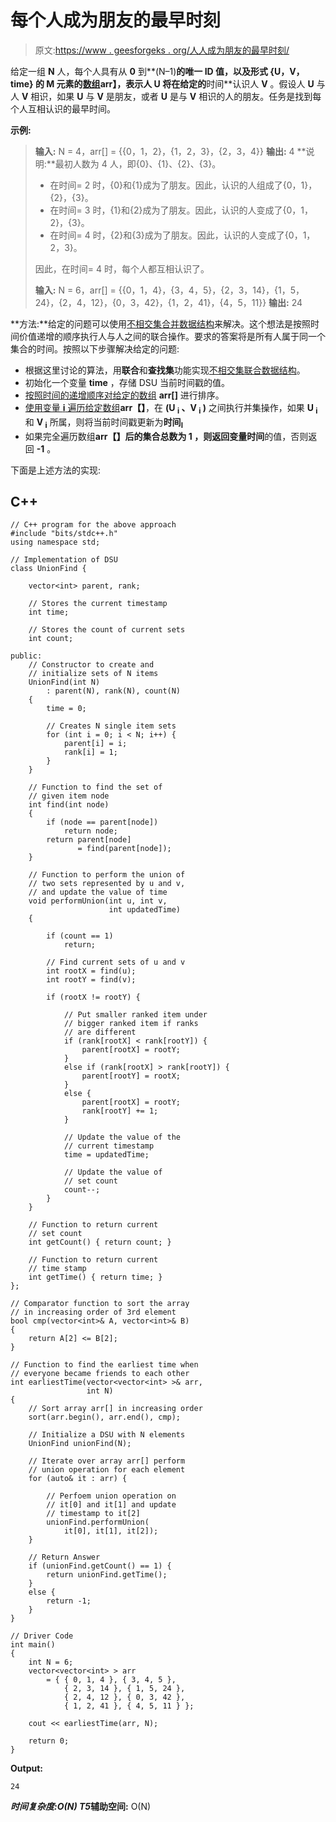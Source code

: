 # 每个人成为朋友的最早时刻

> 原文:[https://www . geesforgeks . org/人人成为朋友的最早时刻/](https://www.geeksforgeeks.org/the-earliest-moment-when-everyone-become-friends/)

给定一组 **N** 人，每个人具有从 **0** 到**(N–1)**的唯一 ID 值，以及形式 **{U，V，time}** 的 **M** 元素的[数组](https://www.geeksforgeeks.org/introduction-to-arrays/)**arr】**，表示人 **U** 将在给定的**时间**认识人 **V** 。假设人 **U** 与人 **V** 相识，如果 **U** 与 **V** 是朋友，或者 **U** 是与 **V** 相识的人的朋友。任务是找到每个人互相认识的最早时间。

**示例:**

> **输入:** N = 4，arr[] = {{0，1，2}，{1，2，3}，{2，3，4}}
> **输出:** 4
> **说明:**最初人数为 4 人，即{0}、{1}、{2}、{3}。
> 
> *   在时间= 2 时，{0}和{1}成为了朋友。因此，认识的人组成了{0，1}，{2}，{3}。
> *   在时间= 3 时，{1}和{2}成为了朋友。因此，认识的人变成了{0，1，2}，{3}。
> *   在时间= 4 时，{2}和{3}成为了朋友。因此，认识的人变成了{0，1，2，3}。
> 
> 因此，在时间= 4 时，每个人都互相认识了。
> 
> **输入:** N = 6，arr[] = {{0，1，4}，{3，4，5}，{2，3，14}，{1，5，24}，{2，4，12}，{0，3，42}，{1，2，41}，{4，5，11}}
> **输出:** 24

**方法:**给定的问题可以使用[不相交集合并数据结构](https://www.geeksforgeeks.org/disjoint-set-data-structures/)来解决。这个想法是按照时间价值递增的顺序执行人与人之间的联合操作。要求的答案将是所有人属于同一个集合的时间。按照以下步骤解决给定的问题:

*   根据这里讨论的算法，用**联合**和**查找集**功能实现[不相交集联合数据结构](https://www.geeksforgeeks.org/disjoint-set-data-structures/)。
*   初始化一个变量 **time** ，存储 DSU 当前时间戳的值。
*   [按照时间的递增顺序对给定的数组](https://www.geeksforgeeks.org/sort-c-stl/) **arr[]** 进行排序。
*   [使用变量 **i** 遍历给定数组](https://www.geeksforgeeks.org/c-program-to-traverse-an-array/)**arr【】**，在 **(U <sub>i</sub> 、V <sub>i</sub> )** 之间执行并集操作，如果 **U <sub>i</sub>** 和 **V <sub>i</sub>** 所属，则将当前时间戳更新为**时间<sub>I</sub>**
*   如果完全遍历数组**arr【】**后的集合总数为 **1** ，则返回变量**时间**的值，否则返回 **-1** 。

下面是上述方法的实现:

## C++

```
// C++ program for the above approach
#include "bits/stdc++.h"
using namespace std;

// Implementation of DSU
class UnionFind {

    vector<int> parent, rank;

    // Stores the current timestamp
    int time;

    // Stores the count of current sets
    int count;

public:
    // Constructor to create and
    // initialize sets of N items
    UnionFind(int N)
        : parent(N), rank(N), count(N)
    {
        time = 0;

        // Creates N single item sets
        for (int i = 0; i < N; i++) {
            parent[i] = i;
            rank[i] = 1;
        }
    }

    // Function to find the set of
    // given item node
    int find(int node)
    {
        if (node == parent[node])
            return node;
        return parent[node]
               = find(parent[node]);
    }

    // Function to perform the union of
    // two sets represented by u and v,
    // and update the value of time
    void performUnion(int u, int v,
                      int updatedTime)
    {

        if (count == 1)
            return;

        // Find current sets of u and v
        int rootX = find(u);
        int rootY = find(v);

        if (rootX != rootY) {

            // Put smaller ranked item under
            // bigger ranked item if ranks
            // are different
            if (rank[rootX] < rank[rootY]) {
                parent[rootX] = rootY;
            }
            else if (rank[rootX] > rank[rootY]) {
                parent[rootY] = rootX;
            }
            else {
                parent[rootX] = rootY;
                rank[rootY] += 1;
            }

            // Update the value of the
            // current timestamp
            time = updatedTime;

            // Update the value of
            // set count
            count--;
        }
    }

    // Function to return current
    // set count
    int getCount() { return count; }

    // Function to return current
    // time stamp
    int getTime() { return time; }
};

// Comparator function to sort the array
// in increasing order of 3rd element
bool cmp(vector<int>& A, vector<int>& B)
{
    return A[2] <= B[2];
}

// Function to find the earliest time when
// everyone became friends to each other
int earliestTime(vector<vector<int> >& arr,
                 int N)
{
    // Sort array arr[] in increasing order
    sort(arr.begin(), arr.end(), cmp);

    // Initialize a DSU with N elements
    UnionFind unionFind(N);

    // Iterate over array arr[] perform
    // union operation for each element
    for (auto& it : arr) {

        // Perfoem union operation on
        // it[0] and it[1] and update
        // timestamp to it[2]
        unionFind.performUnion(
            it[0], it[1], it[2]);
    }

    // Return Answer
    if (unionFind.getCount() == 1) {
        return unionFind.getTime();
    }
    else {
        return -1;
    }
}

// Driver Code
int main()
{
    int N = 6;
    vector<vector<int> > arr
        = { { 0, 1, 4 }, { 3, 4, 5 },
            { 2, 3, 14 }, { 1, 5, 24 },
            { 2, 4, 12 }, { 0, 3, 42 },
            { 1, 2, 41 }, { 4, 5, 11 } };

    cout << earliestTime(arr, N);

    return 0;
}
```

**Output:** 

```
24
```

***时间复杂度:**O(N)*
T5**辅助空间:** O(N)